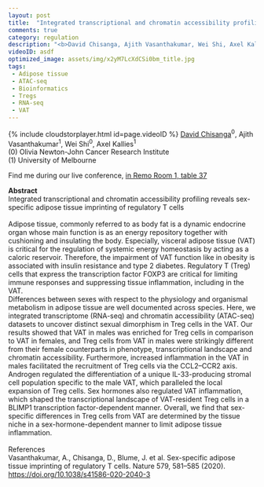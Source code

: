 ```yaml
---
layout: post
title:  "Integrated transcriptional and chromatin accessibility profiling uncovers sex-specific adipose tissue imprinting of regulatory T cells"
comments: true
category: regulation
description: "<b>David Chisanga, Ajith Vasanthakumar, Wei Shi, Axel Kallies</b><br/>Integrated transcriptional and chromatin accessibi..."
videoID: asdf
optimized_image: assets/img/x2yM7LcXdCSi0bm_title.jpg
tags:
 - Adipose tissue
 - ATAC-seq
 - Bioinformatics
 - Tregs
 - RNA-seq
 - VAT
---
```

{% include cloudstorplayer.html id=page.videoID %}
<u>David Chisanga</u><sup>0</sup>, Ajith Vasanthakumar<sup>1</sup>, Wei Shi<sup>0</sup>, Axel Kallies<sup>1</sup><br/>
\(0\) Olivia Newton-John Cancer Research Institute<br/>
\(1\) University of Melbourne

Find me during our live conference, [in Remo Room 1, table 37](https://remo.co)

<b>Abstract</b><br/>
Integrated transcriptional and chromatin accessibility profiling reveals sex-specific adipose tissue imprinting of regulatory T cells<br/><br/>Adipose tissue, commonly referred to as body fat is a dynamic endocrine organ whose main function is as an energy repository together with cushioning and insulating the body. Especially, visceral adipose tissue \(VAT\) is critical for the regulation of systemic energy homeostasis by acting as a caloric reservoir. Therefore, the impairment of VAT function like in obesity is associated with insulin resistance and type 2 diabetes. Regulatory T \(Treg\) cells that express the transcription factor FOXP3 are critical for limiting immune responses and suppressing tissue inflammation, including in the VAT. <br/>Differences between sexes with respect to the physiology and organismal metabolism in adipose tissue are well documented across species. Here, we integrated transcriptome \(RNA-seq\) and chromatin accessibility \(ATAC-seq\) datasets to uncover distinct sexual dimorphism in Treg cells in the VAT. Our results showed that VAT in males was enriched for Treg cells in comparison to VAT in females, and Treg cells from VAT in males were strikingly different from their female counterparts in phenotype, transcriptional landscape and chromatin accessibility. Furthermore, increased inflammation in the VAT in males facilitated the recruitment of Treg cells via the CCL2–CCR2 axis. Androgen regulated the differentiation of a unique IL-33-producing stromal cell population specific to the male VAT, which paralleled the local expansion of Treg cells. Sex hormones also regulated VAT inflammation, which shaped the transcriptional landscape of VAT-resident Treg cells in a BLIMP1 transcription factor-dependent manner. Overall, we find that sex-specific differences in Treg cells from VAT are determined by the tissue niche in a sex-hormone-dependent manner to limit adipose tissue inflammation.<br/><br/>References<br/>Vasanthakumar, A., Chisanga, D., Blume, J. et al. Sex-specific adipose tissue imprinting of regulatory T cells. Nature 579, 581–585 \(2020\). https://doi.org/10.1038/s41586-020-2040-3<br/>
